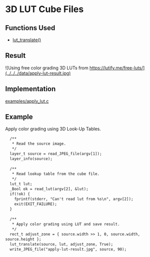 # 3D LUT Cube Files

## Functions Used

- [lut_translate()](../../../lut.c)

## Result

![Using free color grading 3D LUTs from https://lutify.me/free-luts/](../../../data/apply-lut-result.jpg)

## Implementation

[examples/apply_lut.c](../../../examples/apply_lut.c)

## Example

Apply color grading using 3D Look-Up Tables. 

```
  /**
   * Read the source image.
   */
  layer_t source = read_JPEG_file(argv[1]);
  layer_info(source);

  /**
   * Read lookup table from the cube file.
   */
  lut_t lut;
  _Bool ok = read_lut(argv[2], &lut);
  if(!ok) {
    fprintf(stderr, "Can't read lut from %s\n", argv[2]);
    exit(EXIT_FAILURE);
  }

  /**
   * Apply color grading using LUT and save result.
   */
  rect_t adjust_zone = { source.width >> 1, 0, source.width, source.height };
  lut_translate(source, lut, adjust_zone, True);
  write_JPEG_file("apply-lut-result.jpg", source, 90);
```

